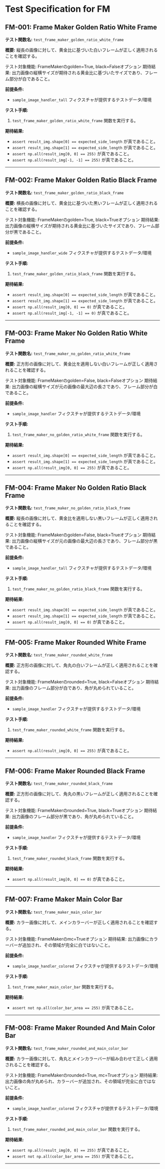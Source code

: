 # Test Specification for FM

## FM-001: Frame Maker Golden Ratio White Frame

**テスト関数名:** `test_frame_maker_golden_ratio_white_frame`

**概要:**
縦長の画像に対して、黄金比に基づいた白いフレームが正しく適用されることを確認する。

テスト対象機能: FrameMakerのgolden=True, black=Falseオプション
期待結果: 出力画像の縦横サイズが期待される黄金比に基づいたサイズであり、フレーム部分が白であること。

**前提条件:**
- `sample_image_handler_tall` フィクスチャが提供するテストデータ/環境

**テスト手順:**
1. `test_frame_maker_golden_ratio_white_frame` 関数を実行する。

**期待結果:**
- `assert result_img.shape[0] == expected_side_length` が真であること。
- `assert result_img.shape[1] == expected_side_length` が真であること。
- `assert np.all(result_img[0, 0] == 255)` が真であること。
- `assert np.all(result_img[-1, -1] == 255)` が真であること。

---

## FM-002: Frame Maker Golden Ratio Black Frame

**テスト関数名:** `test_frame_maker_golden_ratio_black_frame`

**概要:**
横長の画像に対して、黄金比に基づいた黒いフレームが正しく適用されることを確認する。

テスト対象機能: FrameMakerのgolden=True, black=Trueオプション
期待結果: 出力画像の縦横サイズが期待される黄金比に基づいたサイズであり、フレーム部分が黒であること。

**前提条件:**
- `sample_image_handler_wide` フィクスチャが提供するテストデータ/環境

**テスト手順:**
1. `test_frame_maker_golden_ratio_black_frame` 関数を実行する。

**期待結果:**
- `assert result_img.shape[0] == expected_side_length` が真であること。
- `assert result_img.shape[1] == expected_side_length` が真であること。
- `assert np.all(result_img[0, 0] == 0)` が真であること。
- `assert np.all(result_img[-1, -1] == 0)` が真であること。

---

## FM-003: Frame Maker No Golden Ratio White Frame

**テスト関数名:** `test_frame_maker_no_golden_ratio_white_frame`

**概要:**
正方形の画像に対して、黄金比を適用しない白いフレームが正しく適用されることを確認する。

テスト対象機能: FrameMakerのgolden=False, black=Falseオプション
期待結果: 出力画像の縦横サイズが元の画像の最大辺の長さであり、フレーム部分が白であること。

**前提条件:**
- `sample_image_handler` フィクスチャが提供するテストデータ/環境

**テスト手順:**
1. `test_frame_maker_no_golden_ratio_white_frame` 関数を実行する。

**期待結果:**
- `assert result_img.shape[0] == expected_side_length` が真であること。
- `assert result_img.shape[1] == expected_side_length` が真であること。
- `assert np.all(result_img[0, 0] == 255)` が真であること。

---

## FM-004: Frame Maker No Golden Ratio Black Frame

**テスト関数名:** `test_frame_maker_no_golden_ratio_black_frame`

**概要:**
縦長の画像に対して、黄金比を適用しない黒いフレームが正しく適用されることを確認する。

テスト対象機能: FrameMakerのgolden=False, black=Trueオプション
期待結果: 出力画像の縦横サイズが元の画像の最大辺の長さであり、フレーム部分が黒であること。

**前提条件:**
- `sample_image_handler_tall` フィクスチャが提供するテストデータ/環境

**テスト手順:**
1. `test_frame_maker_no_golden_ratio_black_frame` 関数を実行する。

**期待結果:**
- `assert result_img.shape[0] == expected_side_length` が真であること。
- `assert result_img.shape[1] == expected_side_length` が真であること。
- `assert np.all(result_img[0, 0] == 0)` が真であること。

---

## FM-005: Frame Maker Rounded White Frame

**テスト関数名:** `test_frame_maker_rounded_white_frame`

**概要:**
正方形の画像に対して、角丸の白いフレームが正しく適用されることを確認する。

テスト対象機能: FrameMakerのrounded=True, black=Falseオプション
期待結果: 出力画像のフレーム部分が白であり、角が丸められていること。

**前提条件:**
- `sample_image_handler` フィクスチャが提供するテストデータ/環境

**テスト手順:**
1. `test_frame_maker_rounded_white_frame` 関数を実行する。

**期待結果:**
- `assert np.all(result_img[0, 0] == 255)` が真であること。

---

## FM-006: Frame Maker Rounded Black Frame

**テスト関数名:** `test_frame_maker_rounded_black_frame`

**概要:**
正方形の画像に対して、角丸の黒いフレームが正しく適用されることを確認する。

テスト対象機能: FrameMakerのrounded=True, black=Trueオプション
期待結果: 出力画像のフレーム部分が黒であり、角が丸められていること。

**前提条件:**
- `sample_image_handler` フィクスチャが提供するテストデータ/環境

**テスト手順:**
1. `test_frame_maker_rounded_black_frame` 関数を実行する。

**期待結果:**
- `assert np.all(result_img[0, 0] == 0)` が真であること。

---

## FM-007: Frame Maker Main Color Bar

**テスト関数名:** `test_frame_maker_main_color_bar`

**概要:**
カラー画像に対して、メインカラーバーが正しく適用されることを確認する。

テスト対象機能: FrameMakerのmc=Trueオプション
期待結果: 出力画像にカラーバーが追加され、その領域が完全に白ではないこと。

**前提条件:**
- `sample_image_handler_colored` フィクスチャが提供するテストデータ/環境

**テスト手順:**
1. `test_frame_maker_main_color_bar` 関数を実行する。

**期待結果:**
- `assert not np.all(color_bar_area == 255)` が真であること。

---

## FM-008: Frame Maker Rounded And Main Color Bar

**テスト関数名:** `test_frame_maker_rounded_and_main_color_bar`

**概要:**
カラー画像に対して、角丸とメインカラーバーが組み合わせて正しく適用されることを確認する。

テスト対象機能: FrameMakerのrounded=True, mc=Trueオプション
期待結果: 出力画像の角が丸められ、カラーバーが追加され、その領域が完全に白ではないこと。

**前提条件:**
- `sample_image_handler_colored` フィクスチャが提供するテストデータ/環境

**テスト手順:**
1. `test_frame_maker_rounded_and_main_color_bar` 関数を実行する。

**期待結果:**
- `assert np.all(result_img[0, 0] == 255)` が真であること。
- `assert not np.all(color_bar_area == 255)` が真であること。

---

